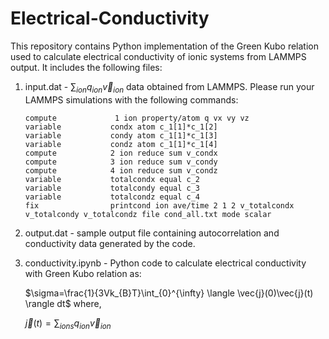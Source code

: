 # Electrical-Conductivity
This repository contains Python implementation of the Green Kubo relation used to calculate electrical conductivity of ionic systems from LAMMPS output. It includes the following files:

1. input.dat - $\sum_{ion}q_{ion}\vec{v}_{ion}$ data obtained from LAMMPS. Please run your LAMMPS simulations with the following commands:
   ```
   compute             1 ion property/atom q vx vy vz
   variable           condx atom c_1[1]*c_1[2]
   variable           condy atom c_1[1]*c_1[3]
   variable           condz atom c_1[1]*c_1[4]
   compute            2 ion reduce sum v_condx
   compute            3 ion reduce sum v_condy
   compute            4 ion reduce sum v_condz
   variable           totalcondx equal c_2
   variable           totalcondy equal c_3
   variable           totalcondz equal c_4
   fix                printcond ion ave/time 2 1 2 v_totalcondx v_totalcondy v_totalcondz file cond_all.txt mode scalar
   ```

3. output.dat - sample output file containing autocorrelation and conductivity data generated by the code.
4. conductivity.ipynb - Python code to calculate electrical conductivity with Green Kubo relation as:

   
    $\sigma=\frac{1}{3Vk_{B}T}\int_{0}^{\infty} \langle \vec{j}(0)\vec{j}(t) \rangle dt$   where, 


    $\vec{j}(t)=\sum_{ions}q_{ion}\vec{v}_{ion}$


